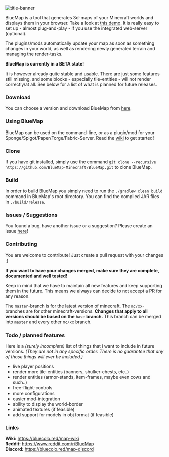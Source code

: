 ![title-banner](https://bluecolored.de/paste/BluemapBanner.png)

BlueMap is a tool that generates 3d-maps of your Minecraft worlds and displays them in your browser. Take a look at [this demo](https://bluecolored.de/bluemap). It is really easy to set up - almost plug-and-play - if you use the integrated web-server (optional).

The plugins/mods automatically update your map as soon as something changes in your world, as well as rendering newly generated terrain and managing the render-tasks.

**BlueMap is currently in a BETA state!**

It is however already quite stable and usable. There are just some features still missing, and some blocks - especially tile-entities - will not render correctly/at all.
See below for a list of what is planned for future releases.

### Download
You can choose a version and download BlueMap from [here](https://github.com/BlueMap-Minecraft/BlueMap/releases).

### Using BlueMap
BlueMap can be used on the command-line, or as a plugin/mod for your Sponge/Spigot/Paper/Forge/Fabric-Server. Read the [wiki](https://github.com/BlueMap-Minecraft/BlueMap/wiki) to get started!

### Clone
If you have git installed, simply use the command `git clone --recursive https://github.com/BlueMap-Minecraft/BlueMap.git` to clone BlueMap.

### Build
In order to build BlueMap you simply need to run the `./gradlew clean build` command in BlueMap's root directory.
You can find the compiled JAR files in `./build/release`.

### Issues / Suggestions
You found a bug, have another issue or a suggestion? Please create an issue [here](https://github.com/BlueMap-Minecraft/BlueMap/issues)!

### Contributing
You are welcome to contribute!
Just create a pull request with your changes :)

**If you want to have your changes merged, make sure they are complete, documented and well tested!**

Keep in mind that we have to maintain all new features and keep supporting them in the future.
This means we always can decide to not accept a PR for any reason.

The `master`-branch is for the latest version of minecraft.
The `mc/xx`-branches are for other minecraft-versions.
**Changes that apply to all versions should be based on the** `base` **branch.** This branch can be merged into `master` and every other `mc/xx` branch.

### Todo / planned features
Here is a *(surely incomplete)* list of things that i want to include in future versions. *(They are not in any specific order. There is no guarantee that any of those things will ever be included.)*

- live player positions
- render more tile-entities (banners, shulker-chests, etc..)
- render entities (armor-stands, item-frames, maybe even cows and such..)
- free-flight-controls
- more configurations
- easier mod-integration
- ability to display the world-border
- animated textures (if feasible)
- add support for models in obj format (if feasible)

### Links
**Wiki:** https://bluecolo.red/map-wiki <br>
**Reddit:** https://www.reddit.com/r/BlueMap <br>
**Discord:** https://bluecolo.red/map-discord <br>
